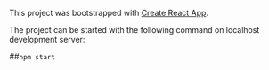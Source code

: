 This project was bootstrapped with [Create React App](https://github.com/facebook/create-react-app).

The project can be started with the following command on localhost development server:

##`npm start`